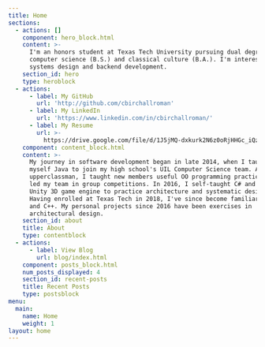 ```yaml
---
title: Home
sections:
  - actions: []
    component: hero_block.html
    content: >-
      I'm an honors student at Texas Tech University pursuing dual degrees in
      computer science (B.S.) and classical culture (B.A.). I'm interested in
      systems design and backend development.
    section_id: hero
    type: heroblock
  - actions:
      - label: My GitHub
        url: 'http://github.com/cbirchallroman'
      - label: My LinkedIn
        url: 'https://www.linkedin.com/in/cbirchallroman/'
      - label: My Resume
        url: >-
          https://drive.google.com/file/d/1J5jMQ-dxkurk2N6z0oRjHHGc_iQzZNm1/view?usp=sharing
    component: content_block.html
    content: >-
      My journey in software development began in late 2014, when I taught
      myself Java to join my high school's UIL Computer Science team. As an
      upperclassman, I taught new members useful OO programming practices and
      led my team in group competitions. In 2016, I self-taught C# and used the
      Unity 3D game engine to practice architecture and systematic design.
      Having enrolled at Texas Tech in 2018, I've since become familiar with C
      and C++. My personal projects since 2016 have been exercises in
      architectural design.
    section_id: about
    title: About
    type: contentblock
  - actions:
      - label: View Blog
        url: blog/index.html
    component: posts_block.html
    num_posts_displayed: 4
    section_id: recent-posts
    title: Recent Posts
    type: postsblock
menu:
  main:
    name: Home
    weight: 1
layout: home
---
```


